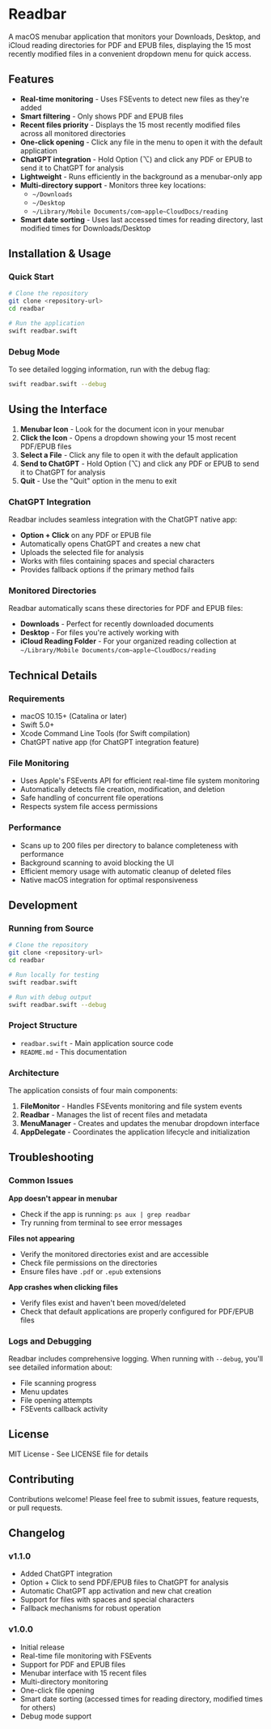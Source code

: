 # Readbar

A macOS menubar application that monitors your Downloads, Desktop, and iCloud reading directories for PDF and EPUB files, displaying the 15 most recently modified files in a convenient dropdown menu for quick access.

## Features

- **Real-time monitoring** - Uses FSEvents to detect new files as they're added
- **Smart filtering** - Only shows PDF and EPUB files
- **Recent files priority** - Displays the 15 most recently modified files across all monitored directories
- **One-click opening** - Click any file in the menu to open it with the default application
- **ChatGPT integration** - Hold Option (⌥) and click any PDF or EPUB to send it to ChatGPT for analysis
- **Lightweight** - Runs efficiently in the background as a menubar-only app
- **Multi-directory support** - Monitors three key locations:
  - `~/Downloads`
  - `~/Desktop` 
  - `~/Library/Mobile Documents/com~apple~CloudDocs/reading`
- **Smart date sorting** - Uses last accessed times for reading directory, last modified times for Downloads/Desktop

## Installation & Usage

### Quick Start

```bash
# Clone the repository
git clone <repository-url>
cd readbar

# Run the application
swift readbar.swift
```

### Debug Mode

To see detailed logging information, run with the debug flag:

```bash
swift readbar.swift --debug
```

## Using the Interface

1. **Menubar Icon** - Look for the document icon in your menubar
2. **Click the Icon** - Opens a dropdown showing your 15 most recent PDF/EPUB files
3. **Select a File** - Click any file to open it with the default application
4. **Send to ChatGPT** - Hold Option (⌥) and click any PDF or EPUB to send it to ChatGPT for analysis
5. **Quit** - Use the "Quit" option in the menu to exit

### ChatGPT Integration

Readbar includes seamless integration with the ChatGPT native app:

- **Option + Click** on any PDF or EPUB file
- Automatically opens ChatGPT and creates a new chat
- Uploads the selected file for analysis
- Works with files containing spaces and special characters
- Provides fallback options if the primary method fails

### Monitored Directories

Readbar automatically scans these directories for PDF and EPUB files:

- **Downloads** - Perfect for recently downloaded documents
- **Desktop** - For files you're actively working with
- **iCloud Reading Folder** - For your organized reading collection at `~/Library/Mobile Documents/com~apple~CloudDocs/reading`

## Technical Details

### Requirements

- macOS 10.15+ (Catalina or later)
- Swift 5.0+
- Xcode Command Line Tools (for Swift compilation)
- ChatGPT native app (for ChatGPT integration feature)

### File Monitoring

- Uses Apple's FSEvents API for efficient real-time file system monitoring
- Automatically detects file creation, modification, and deletion
- Safe handling of concurrent file operations
- Respects system file access permissions

### Performance

- Scans up to 200 files per directory to balance completeness with performance
- Background scanning to avoid blocking the UI
- Efficient memory usage with automatic cleanup of deleted files
- Native macOS integration for optimal responsiveness

## Development

### Running from Source

```bash
# Clone the repository
git clone <repository-url>
cd readbar

# Run locally for testing
swift readbar.swift

# Run with debug output
swift readbar.swift --debug
```

### Project Structure

- `readbar.swift` - Main application source code
- `README.md` - This documentation

### Architecture

The application consists of four main components:

1. **FileMonitor** - Handles FSEvents monitoring and file system events
2. **Readbar** - Manages the list of recent files and metadata
3. **MenuManager** - Creates and updates the menubar dropdown interface
4. **AppDelegate** - Coordinates the application lifecycle and initialization

## Troubleshooting

### Common Issues

**App doesn't appear in menubar**
- Check if the app is running: `ps aux | grep readbar`
- Try running from terminal to see error messages

**Files not appearing**
- Verify the monitored directories exist and are accessible
- Check file permissions on the directories
- Ensure files have `.pdf` or `.epub` extensions

**App crashes when clicking files**
- Verify files exist and haven't been moved/deleted
- Check that default applications are properly configured for PDF/EPUB files

### Logs and Debugging

Readbar includes comprehensive logging. When running with `--debug`, you'll see detailed information about:
- File scanning progress
- Menu updates
- File opening attempts
- FSEvents callback activity

## License

MIT License - See LICENSE file for details

## Contributing

Contributions welcome! Please feel free to submit issues, feature requests, or pull requests.

## Changelog

### v1.1.0
- Added ChatGPT integration
- Option + Click to send PDF/EPUB files to ChatGPT for analysis
- Automatic ChatGPT app activation and new chat creation
- Support for files with spaces and special characters
- Fallback mechanisms for robust operation

### v1.0.0
- Initial release
- Real-time file monitoring with FSEvents
- Support for PDF and EPUB files
- Menubar interface with 15 recent files
- Multi-directory monitoring
- One-click file opening
- Smart date sorting (accessed times for reading directory, modified times for others)
- Debug mode support